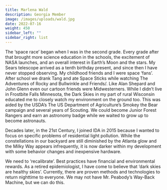 ```yaml
---
title: Marlena Wald
description: Georgia Member
image: /images/uploads/wald.jpg
date: 2022-07-16
weight: 450
sidebar_left: ""
sidebar_right: list
---
```

The ‘space race’ began when I was in the second grade.  Every grade after that brought more science education in the schools, the excitement of NASA launches, and an overall interest in Earth’s Moon and the stars.  My Sears telescope arrived as a tenth birthday present, and since then I have never stopped observing.  My childhood friends and I were space ‘fans’.  After school we  drank Tang and ate Space Sticks while watching The Adventures of Rocky and Bullwinkle and Friends/. Like Alan Shepard and John Glenn even our cartoon friends were Midwesterners.  While I didn’t live in Frostbite Falls Minnesota, the Dark Skies in my part of rural  Wisconsin educated me to closely watch my environment on the ground too. This was aided by the USDA’s The US Department of Agriculture’s Smokey the Bear campaign and several years of Scouting.  We could become Junior Forest Rangers and earn an astronomy badge while we waited to grow up to become astronauts.    

Decades later, in the 21st Century,  I joined IDA in 2015 because I wanted to focus on specific problems of residential light pollution.  While the constellations in our backyard are still diminished by the Atlanta glow and the Milky Way appears infrequently, it is now darker within my development with some behavior changes and inexpensive hardware.  

We need to ‘recalibrate’.  Best practices have financial and environmental rewards.  As a retired epidemiologist, I have come to believe that ‘dark skies are healthy skies’.  Currently, there are proven methods and technologies to return nighttime to everyone.  We may not have Mr. Peabody’s Way-Back Machine, but we can do this.